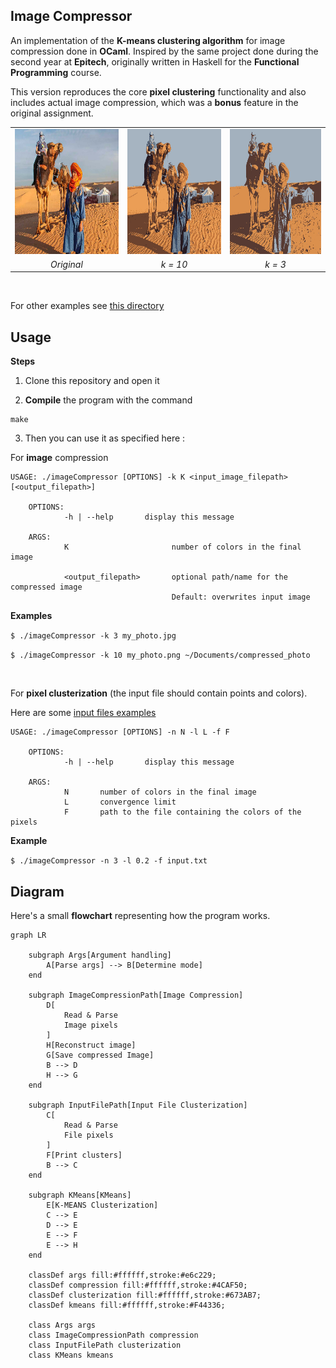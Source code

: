 ## Image Compressor

An implementation of the **K-means clustering algorithm** for image compression done in **OCaml**.
Inspired by the same project done during the second year at **Epitech**, originally written in Haskell for the **Functional Programming** course.

This version reproduces the core **pixel clustering** functionality and also includes actual image compression, which was a **bonus** feature in the original assignment.

<table align="center">
  <tr>
    <td><img src="examples/inputs/sahara.jpg" height="200"/></td>
    <td><img src="examples/outputs/sahara_k10.jpg" height="200"/></td>
    <td><img src="examples/outputs/sahara_k3.jpg" height="200"/></td>
  </tr>
  <tr align="center">
    <td><i>Original</i></td>
    <td><i>k = 10</i></td>
    <td><i>k = 3</i></td>
  </tr>
</table>

<br>

For other examples see [this directory](/examples/)


## Usage

**Steps**

1. Clone this repository and open it

2. **Compile** the program with the command

```
make
```

3. Then you can use it as specified here :

For **image** compression

```
USAGE: ./imageCompressor [OPTIONS] -k K <input_image_filepath> [<output_filepath>]

    OPTIONS:
            -h | --help       display this message

    ARGS:
            K                       number of colors in the final image

            <output_filepath>       optional path/name for the compressed image
                                    Default: overwrites input image
```

**Examples**

`$ ./imageCompressor -k 3 my_photo.jpg`

`$ ./imageCompressor -k 10 my_photo.png ~/Documents/compressed_photo`


<br>

For **pixel clusterization** (the input file should contain points and colors).

Here are some [input files examples](/examples/text-inputs/)

```
USAGE: ./imageCompressor [OPTIONS] -n N -l L -f F

    OPTIONS:
            -h | --help       display this message

    ARGS:
            N       number of colors in the final image
            L       convergence limit
            F       path to the file containing the colors of the pixels
```
**Example**

`$ ./imageCompressor -n 3 -l 0.2 -f input.txt`

## Diagram

Here's a small **flowchart** representing how the program works.

```mermaid
graph LR

    subgraph Args[Argument handling]
        A[Parse args] --> B[Determine mode]
    end

    subgraph ImageCompressionPath[Image Compression]
        D[
            Read & Parse
            Image pixels
        ]
        H[Reconstruct image]
        G[Save compressed Image]
        B --> D
        H --> G
    end

    subgraph InputFilePath[Input File Clusterization]
        C[
            Read & Parse
            File pixels
        ]
        F[Print clusters]
        B --> C
    end

    subgraph KMeans[KMeans]
        E[K-MEANS Clusterization]
        C --> E
        D --> E
        E --> F
        E --> H
    end

    classDef args fill:#ffffff,stroke:#e6c229;
    classDef compression fill:#ffffff,stroke:#4CAF50;
    classDef clusterization fill:#ffffff,stroke:#673AB7;
    classDef kmeans fill:#ffffff,stroke:#F44336;

    class Args args
    class ImageCompressionPath compression
    class InputFilePath clusterization
    class KMeans kmeans
```